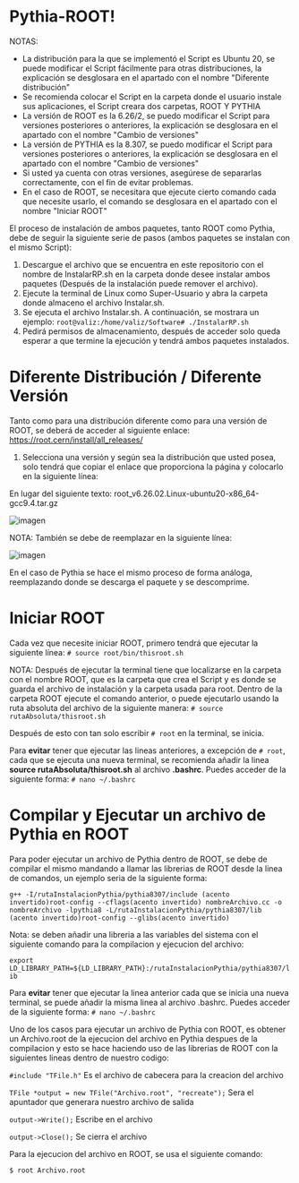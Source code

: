# Pythia-ROOT!
NOTAS:
- La distribución para la que se implementó el Script es Ubuntu 20, se puede modificar el Script fácilmente para otras distribuciones, la explicación se desglosara en el apartado con el nombre "Diferente distribución"
- Se recomienda colocar el Script en la carpeta donde el usuario instale sus aplicaciones, el Script creara dos carpetas, ROOT Y PYTHIA
- La versión de ROOT es la 6.26/2, se puedo modificar el Script para versiones posteriores o anteriores, la explicación se desglosara en el apartado con el nombre "Cambio de versiones"
- La versión de PYTHIA es la 8.307, se puedo modificar el Script para versiones posteriores o anteriores, la explicación se desglosara en el apartado con el nombre "Cambio de versiones"
- Si usted ya cuenta con otras versiones, asegúrese de separarlas correctamente, con el fin de evitar problemas.
- En el caso de ROOT, se necesitara que ejecute cierto comando cada que necesite usarlo, el comando se desglosara en el apartado con el nombre "Iniciar ROOT"

El proceso de instalación de ambos paquetes, tanto ROOT como Pythia, debe de seguir la siguiente serie de pasos (ambos paquetes se instalan con el mismo Script):

1. Descargue el archivo que se encuentra en este repositorio con el nombre de InstalarRP.sh en la carpeta donde desee instalar ambos paquetes (Después de la instalación puede remover el archivo).
2. Ejecute la terminal de Linux como Super-Usuario y abra la carpeta donde almaceno el archivo Instalar.sh.
3. Se ejecuta el archivo Instalar.sh. A continuación, se mostrara un ejemplo:
`root@valiz:/home/valiz/Software# ./InstalarRP.sh`
4. Pedirá permisos de almacenamiento, después de acceder solo queda esperar a que termine la ejecución y tendrá ambos paquetes instalados.

# Diferente Distribución / Diferente Versión

Tanto como para una distribución diferente como para una versión de ROOT, se deberá de acceder al siguiente enlace: https://root.cern/install/all_releases/
1. Selecciona una versión y según sea la distribución que usted posea, solo tendrá que copiar el enlace que proporciona la página y colocarlo en la siguiente línea:

En lugar del siguiente texto: root_v6.26.02.Linux-ubuntu20-x86_64-gcc9.4.tar.gz

![imagen](https://user-images.githubusercontent.com/83610345/175755570-c552500c-0b2d-4c73-b753-75def3985bc7.png)

NOTA: También se debe de reemplazar en la siguiente línea:

![imagen](https://user-images.githubusercontent.com/83610345/175755687-f8f79288-7596-43d5-99db-3a633e2235c9.png)

En el caso de Pythia se hace el mismo proceso de forma análoga, reemplazando donde se descarga el paquete y se descomprime.

# Iniciar ROOT

Cada vez que necesite iniciar ROOT, primero tendrá que ejecutar la siguiente línea: `# source root/bin/thisroot.sh`

NOTA: Después de ejecutar la terminal tiene que localizarse en la carpeta con el nombre ROOT, que es la carpeta que crea el Script y es donde se guarda el archivo de instalación y la carpeta usada para root.
Dentro de la carpeta ROOT ejecute el comando anterior, o puede ejecutarlo usando la ruta absoluta del archivo de la siguiente manera: `# source rutaAbsoluta/thisroot.sh`

Después de esto con tan solo escribir `# root` en la terminal, se inicia.

Para **evitar** tener que ejecutar las lineas anteriores, a excepción de `# root`, cada que se ejecuta una nueva terminal, se recomienda añadir la linea **source rutaAbsoluta/thisroot.sh** al archivo **.bashrc**. Puedes acceder de la siguiente forma: 
`# nano ~/.bashrc`

# Compilar y Ejecutar un archivo de Pythia en ROOT

Para poder ejecutar un archivo de Pythia dentro de ROOT, se debe de compilar el mismo mandando a llamar las librerias de ROOT desde la linea de comandos, un ejemplo seria de la siguiente forma:

`g++ -I/rutaInstalacionPythia/pythia8307/include (acento invertido)root-config --cflags(acento invertido) nombreArchivo.cc -o nombreArchivo -lpythia8 -L/rutaInstalacionPythia/pythia8307/lib (acento invertido)root-config --glibs(acento invertido)`

Nota: se deben añadir una libreria a las variables del sistema con el siguiente comando para la compilacion y ejecucion del archivo: 

`export LD_LIBRARY_PATH=${LD_LIBRARY_PATH}:/rutaInstalacionPythia/pythia8307/lib`

Para **evitar** tener que ejecutar la linea anterior cada que se inicia una nueva terminal, se puede añadir la misma linea al archivo .bashrc. Puedes acceder de la siguiente forma: 
`# nano ~/.bashrc`

Uno de los casos para ejecutar un archivo de Pythia con ROOT, es obtener un Archivo.root de la ejecucion del archivo en Pythia despues de la compilacion y esto se hace haciendo uso de las librerias de ROOT con la siguientes lineas dentro de nuestro codigo:

`#include "TFile.h"` Es el archivo de cabecera para la creacion del archivo

`TFile *output = new TFile("Archivo.root", "recreate");` Sera el apuntador que generara nuestro archivo de salida

`output->Write();` Escribe en el archivo

`output->Close();` Se cierra el archivo

Para la ejecucion del archivo en ROOT, se usa el siguiente comando:

`$ root Archivo.root`
